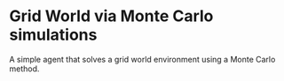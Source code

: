 # Grid World via Monte Carlo simulations

A simple agent that solves a grid world environment using a Monte Carlo method. 